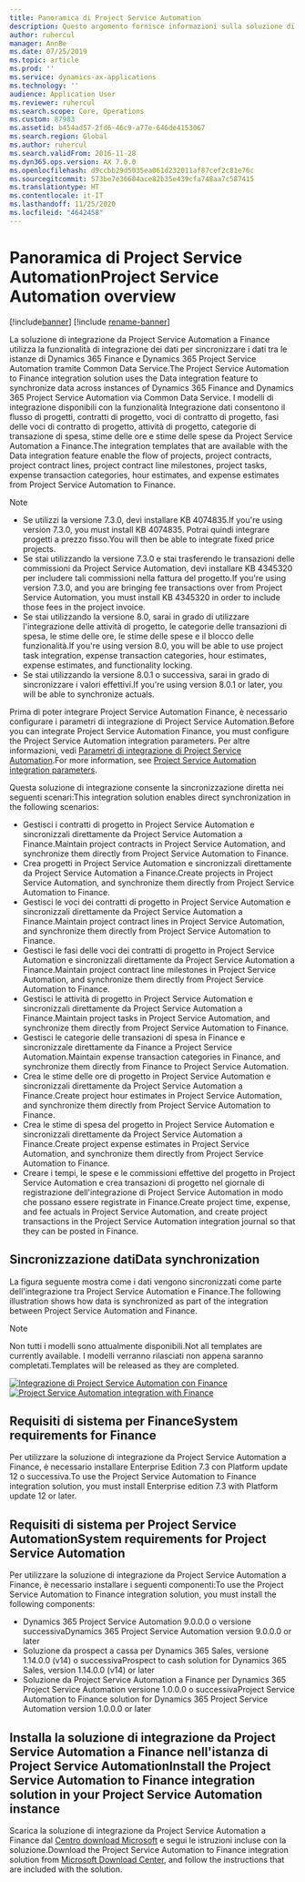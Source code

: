 ```yaml
---
title: Panoramica di Project Service Automation
description: Questo argomento fornisce informazioni sulla soluzione di integrazione tra Dynamics 365 Project Service Automation e Dynamics 365 Finance.
author: ruhercul
manager: AnnBe
ms.date: 07/25/2019
ms.topic: article
ms.prod: ''
ms.service: dynamics-ax-applications
ms.technology: ''
audience: Application User
ms.reviewer: ruhercul
ms.search.scope: Core, Operations
ms.custom: 87983
ms.assetid: b454ad57-2fd6-46c9-a77e-646de4153067
ms.search.region: Global
ms.author: ruhercul
ms.search.validFrom: 2016-11-28
ms.dyn365.ops.version: AX 7.0.0
ms.openlocfilehash: d9ccbb29d5035ea061d232011af87cef2c81e76c
ms.sourcegitcommit: 573be7e36604ace82b35e439cfa748aa7c587415
ms.translationtype: HT
ms.contentlocale: it-IT
ms.lasthandoff: 11/25/2020
ms.locfileid: "4642458"
---
```

# <a name="project-service-automation-overview"></a><span data-ttu-id="00d2f-103">Panoramica di Project Service Automation</span><span class="sxs-lookup"><span data-stu-id="00d2f-103">Project Service Automation overview</span></span>

[!include[banner](../includes/banner.md)]
[!include [rename-banner](~/includes/cc-data-platform-banner.md)]

<span data-ttu-id="00d2f-104">La soluzione di integrazione da Project Service Automation a Finance utilizza la funzionalità di integrazione dei dati per sincronizzare i dati tra le istanze di Dynamics 365 Finance e Dynamics 365 Project Service Automation tramite Common Data Service.</span><span class="sxs-lookup"><span data-stu-id="00d2f-104">The Project Service Automation to Finance integration solution uses the Data integration feature to synchronize data across instances of Dynamics 365 Finance and Dynamics 365 Project Service Automation via Common Data Service.</span></span> <span data-ttu-id="00d2f-105">I modelli di integrazione disponibili con la funzionalità Integrazione dati consentono il flusso di progetti, contratti di progetto, voci di contratto di progetto, fasi delle voci di contratto di progetto, attività di progetto, categorie di transazione di spesa, stime delle ore e stime delle spese da Project Service Automation a Finance.</span><span class="sxs-lookup"><span data-stu-id="00d2f-105">The integration templates that are available with the Data integration feature enable the flow of projects, project contracts, project contract lines, project contract line milestones, project tasks, expense transaction categories, hour estimates, and expense estimates from Project Service Automation to Finance.</span></span>

> [!NOTE]
> - <span data-ttu-id="00d2f-106">Se utilizzi la versione 7.3.0, devi installare KB 4074835.</span><span class="sxs-lookup"><span data-stu-id="00d2f-106">If you're using version 7.3.0, you must install KB 4074835.</span></span> <span data-ttu-id="00d2f-107">Potrai quindi integrare progetti a prezzo fisso.</span><span class="sxs-lookup"><span data-stu-id="00d2f-107">You will then be able to integrate fixed price projects.</span></span>
> - <span data-ttu-id="00d2f-108">Se stai utilizzando la versione 7.3.0 e stai trasferendo le transazioni delle commissioni da Project Service Automation, devi installare KB 4345320 per includere tali commissioni nella fattura del progetto.</span><span class="sxs-lookup"><span data-stu-id="00d2f-108">If you're using version 7.3.0, and you are bringing fee transactions over from Project Service Automation, you must install KB 4345320 in order to include those fees in the project invoice.</span></span>
> - <span data-ttu-id="00d2f-109">Se stai utilizzando la versione 8.0, sarai in grado di utilizzare l'integrazione delle attività di progetto, le categorie delle transazioni di spesa, le stime delle ore, le stime delle spese e il blocco delle funzionalità.</span><span class="sxs-lookup"><span data-stu-id="00d2f-109">If you're using version 8.0, you will be able to use project task integration, expense transaction categories, hour estimates, expense estimates, and functionality locking.</span></span>
> - <span data-ttu-id="00d2f-110">Se stai utilizzando la versione 8.0.1 o successiva, sarai in grado di sincronizzare i valori effettivi.</span><span class="sxs-lookup"><span data-stu-id="00d2f-110">If you're using version 8.0.1 or later, you will be able to synchronize actuals.</span></span>

<span data-ttu-id="00d2f-111">Prima di poter integrare Project Service Automation Finance, è necessario configurare i parametri di integrazione di Project Service Automation.</span><span class="sxs-lookup"><span data-stu-id="00d2f-111">Before you can integrate Project Service Automation Finance, you must configure the Project Service Automation integration parameters.</span></span> <span data-ttu-id="00d2f-112">Per altre informazioni, vedi [Parametri di integrazione di Project Service Automation](PSA-parameters.md).</span><span class="sxs-lookup"><span data-stu-id="00d2f-112">For more information, see [Project Service Automation integration parameters](PSA-parameters.md).</span></span>

<span data-ttu-id="00d2f-113">Questa soluzione di integrazione consente la sincronizzazione diretta nei seguenti scenari:</span><span class="sxs-lookup"><span data-stu-id="00d2f-113">This integration solution enables direct synchronization in the following scenarios:</span></span>

- <span data-ttu-id="00d2f-114">Gestisci i contratti di progetto in Project Service Automation e sincronizzali direttamente da Project Service Automation a Finance.</span><span class="sxs-lookup"><span data-stu-id="00d2f-114">Maintain project contracts in Project Service Automation, and synchronize them directly from Project Service Automation to Finance.</span></span>
- <span data-ttu-id="00d2f-115">Crea progetti in Project Service Automation e sincronizzali direttamente da Project Service Automation a Finance.</span><span class="sxs-lookup"><span data-stu-id="00d2f-115">Create projects in Project Service Automation, and synchronize them directly from Project Service Automation to Finance.</span></span>
- <span data-ttu-id="00d2f-116">Gestisci le voci dei contratti di progetto in Project Service Automation e sincronizzali direttamente da Project Service Automation a Finance.</span><span class="sxs-lookup"><span data-stu-id="00d2f-116">Maintain project contract lines in Project Service Automation, and synchronize them directly from Project Service Automation to Finance.</span></span>
- <span data-ttu-id="00d2f-117">Gestisci le fasi delle voci dei contratti di progetto in Project Service Automation e sincronizzali direttamente da Project Service Automation a Finance.</span><span class="sxs-lookup"><span data-stu-id="00d2f-117">Maintain project contract line milestones in Project Service Automation, and synchronize them directly from Project Service Automation to Finance.</span></span>
- <span data-ttu-id="00d2f-118">Gestisci le attività di progetto in Project Service Automation e sincronizzali direttamente da Project Service Automation a Finance.</span><span class="sxs-lookup"><span data-stu-id="00d2f-118">Maintain project tasks in Project Service Automation, and synchronize them directly from Project Service Automation to Finance.</span></span>
- <span data-ttu-id="00d2f-119">Gestisci le categorie delle transazioni di spesa in Finance e sincronizzale direttamente da Finance a Project Service Automation.</span><span class="sxs-lookup"><span data-stu-id="00d2f-119">Maintain expense transaction categories in Finance, and synchronize them directly from Finance to Project Service Automation.</span></span>
- <span data-ttu-id="00d2f-120">Crea le stime delle ore di progetto in Project Service Automation e sincronizzali direttamente da Project Service Automation a Finance.</span><span class="sxs-lookup"><span data-stu-id="00d2f-120">Create project hour estimates in Project Service Automation, and synchronize them directly from Project Service Automation to Finance.</span></span>
- <span data-ttu-id="00d2f-121">Crea le stime di spesa del progetto in Project Service Automation e sincronizzali direttamente da Project Service Automation a Finance.</span><span class="sxs-lookup"><span data-stu-id="00d2f-121">Create project expense estimates in Project Service Automation, and synchronize them directly from Project Service Automation to Finance.</span></span>
- <span data-ttu-id="00d2f-122">Creare i tempi, le spese e le commissioni effettive del progetto in Project Service Automation e crea transazioni di progetto nel giornale di registrazione dell'integrazione di Project Service Automation in modo che possano essere registrate in Finance.</span><span class="sxs-lookup"><span data-stu-id="00d2f-122">Create project time, expense, and fee actuals in Project Service Automation, and create project transactions in the Project Service Automation integration journal so that they can be posted in Finance.</span></span>

## <a name="data-synchronization"></a><span data-ttu-id="00d2f-123">Sincronizzazione dati</span><span class="sxs-lookup"><span data-stu-id="00d2f-123">Data synchronization</span></span>

<span data-ttu-id="00d2f-124">La figura seguente mostra come i dati vengono sincronizzati come parte dell'integrazione tra Project Service Automation e Finance.</span><span class="sxs-lookup"><span data-stu-id="00d2f-124">The following illustration shows how data is synchronized as part of the integration between Project Service Automation and Finance.</span></span>

> [!NOTE]
> <span data-ttu-id="00d2f-125">Non tutti i modelli sono attualmente disponibili.</span><span class="sxs-lookup"><span data-stu-id="00d2f-125">Not all templates are currently available.</span></span> <span data-ttu-id="00d2f-126">I modelli verranno rilasciati non appena saranno completati.</span><span class="sxs-lookup"><span data-stu-id="00d2f-126">Templates will be released as they are completed.</span></span>

<span data-ttu-id="00d2f-127">[![Integrazione di Project Service Automation con Finance](./media/PSA-integration.png)](./media/PSA-integration.png)</span><span class="sxs-lookup"><span data-stu-id="00d2f-127">[![Project Service Automation integration with Finance](./media/PSA-integration.png)](./media/PSA-integration.png)</span></span>

## <a name="system-requirements-for-finance"></a><span data-ttu-id="00d2f-128">Requisiti di sistema per Finance</span><span class="sxs-lookup"><span data-stu-id="00d2f-128">System requirements for Finance</span></span>

<span data-ttu-id="00d2f-129">Per utilizzare la soluzione di integrazione da Project Service Automation a Finance, è necessario installare Enterprise Edition 7.3 con Platform update 12 o successiva.</span><span class="sxs-lookup"><span data-stu-id="00d2f-129">To use the Project Service Automation to Finance integration solution, you must install Enterprise edition 7.3 with Platform update 12 or later.</span></span>

## <a name="system-requirements-for-project-service-automation"></a><span data-ttu-id="00d2f-130">Requisiti di sistema per Project Service Automation</span><span class="sxs-lookup"><span data-stu-id="00d2f-130">System requirements for Project Service Automation</span></span>

<span data-ttu-id="00d2f-131">Per utilizzare la soluzione di integrazione da Project Service Automation a Finance, è necessario installare i seguenti componenti:</span><span class="sxs-lookup"><span data-stu-id="00d2f-131">To use the Project Service Automation to Finance integration solution, you must install the following components:</span></span>

- <span data-ttu-id="00d2f-132">Dynamics 365 Project Service Automation 9.0.0.0 o versione successiva</span><span class="sxs-lookup"><span data-stu-id="00d2f-132">Dynamics 365 Project Service Automation version 9.0.0.0 or later</span></span>
- <span data-ttu-id="00d2f-133">Soluzione da prospect a cassa per Dynamics 365 Sales, versione 1.14.0.0 (v14) o successiva</span><span class="sxs-lookup"><span data-stu-id="00d2f-133">Prospect to cash solution for Dynamics 365 Sales, version 1.14.0.0 (v14) or later</span></span>
- <span data-ttu-id="00d2f-134">Soluzione da Project Service Automation a Finance per Dynamics 365 Project Service Automation versione 1.0.0.0 o successiva</span><span class="sxs-lookup"><span data-stu-id="00d2f-134">Project Service Automation to Finance solution for Dynamics 365 Project Service Automation version 1.0.0.0 or later</span></span>

## <a name="install-the-project-service-automation-to-finance-integration-solution-in-your-project-service-automation-instance"></a><span data-ttu-id="00d2f-135">Installa la soluzione di integrazione da Project Service Automation a Finance nell'istanza di Project Service Automation</span><span class="sxs-lookup"><span data-stu-id="00d2f-135">Install the Project Service Automation to Finance integration solution in your Project Service Automation instance</span></span>

<span data-ttu-id="00d2f-136">Scarica la soluzione di integrazione da Project Service Automation a Finance dal [Centro download Microsoft](https://www.microsoft.com/download/details.aspx?id=57016) e segui le istruzioni incluse con la soluzione.</span><span class="sxs-lookup"><span data-stu-id="00d2f-136">Download the Project Service Automation to Finance integration solution from [Microsoft Download Center](https://www.microsoft.com/download/details.aspx?id=57016), and follow the instructions that are included with the solution.</span></span>
